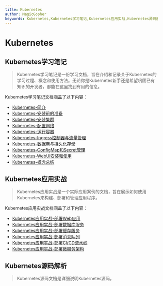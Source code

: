 ```yaml
---
title: Kubernetes
author: MagicGopher
keywords: Kubernetes,Kubernetes学习笔记,Kubernetes应用实战,Kubernetes源码解析
---
```


# Kubernetes

## Kubernetes学习笔记

> Kubernetes学习笔记是一份学习文档，旨在介绍和记录关于Kubernetes的学习过程、概念和使用方法。无论你是Kubernetes新手还是希望巩固已有知识的开发者，都能在这里找到有用的信息。

Kubernetes学习笔记文档涵盖了以下内容：
- [Kubernetes-简介](./01-Kubernetes学习笔记/01-Kubernetes-简介.md)
- [Kubernetes-安装前的准备](./01-Kubernetes学习笔记/02-Kubernetes-安装前的准备.md)
- [Kubernetes-安装集群](./01-Kubernetes学习笔记/03-Kubernetes-安装集群.md)
- [Kubernetes-配置网络](./01-Kubernetes学习笔记/04-Kubernetes-配置网络.md)
- [Kubernetes-运行容器](./01-Kubernetes学习笔记/05-Kubernetes-运行容器.md)
- [Kubernetes-Ingress控制器与流量管理](./01-Kubernetes学习笔记/06-Kubernetes-Ingress控制器与流量管理.md)
- [Kubernetes-数据卷与持久化存储](./01-Kubernetes学习笔记/07-Kubernetes-数据卷与持久化存储.md)
- [Kubernetes-ConfigMap和Secret管理](./01-Kubernetes学习笔记/08-Kubernetes-ConfigMap和Secret管理.md)
- [Kubernetes-WebUI安装和使用](./01-Kubernetes学习笔记/09-Kubernetes-WebUI安装和使用.md)
- [Kubernetes-概念总结](./01-Kubernetes学习笔记/10-Kubernetes-概念总结.md)

## Kubernetes应用实战

> Kubernetes应用实战是一个实际应用案例的文档，旨在展示如何使用Kubernetes来构建、部署和管理应用程序。

Kubernetes应用实战文档涵盖了以下内容：
- [Kubernetes应用实战-部署Web应用]()
- [Kubernetes应用实战-部署数据库服务]()
- [Kubernetes应用实战-部署缓存服务]()
- [Kubernetes应用实战-部署消息队列]()
- [Kubernetes应用实战-部署CI/CD流水线]()
- [Kubernetes应用实战-部署微服务架构]()

## Kubernetes源码解析

> Kubernetes源码文档是详细说明Kubernetes源码。